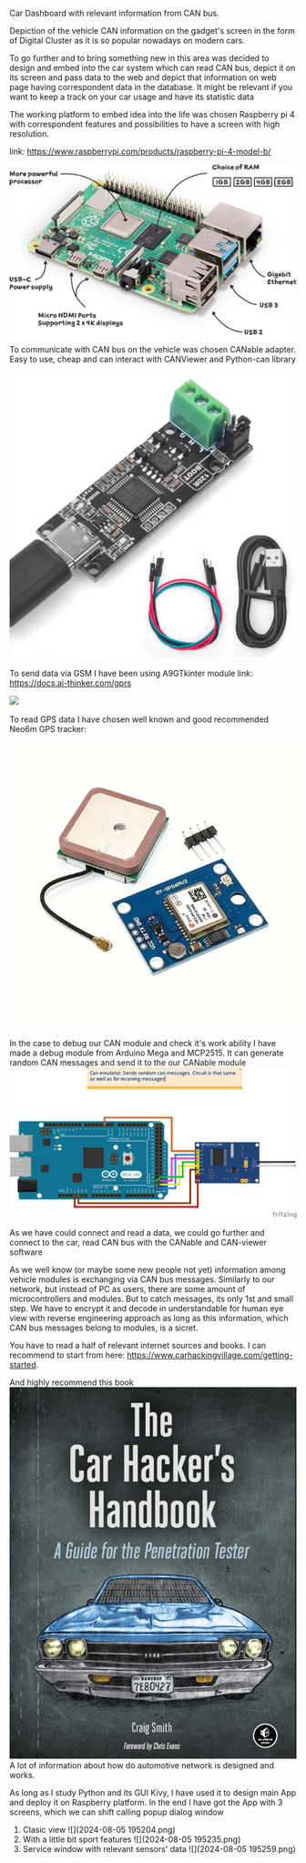 Car Dashboard with relevant information from CAN bus.

Depiction of the vehicle CAN information on the gadget's screen in the form of Digital Cluster as it is so popular nowadays 
on modern cars.

To go further and to bring something new in this area was decided to design and embed into the car system which can 
read CAN bus, depict it on its screen and pass data to the web and depict that information on web page having correspondent 
data in the database.
It might be relevant if you want to keep a track on your car usage and have its statistic data 

The working platform to embed idea into the life was chosen Raspberry pi 4 with correspondent
features and possibilities to have a screen with high resolution.

link: https://www.raspberrypi.com/products/raspberry-pi-4-model-b/

![](rpi4.png)

To communicate with CAN bus on the vehicle was chosen CANable adapter. Easy to use, cheap and can interact with CANViewer
and Python-can library

![](CANable.jpg)

To send data via GSM I have been using A9GTkinter module
link: https://docs.ai-thinker.com/gprs 

![](1.webp)

To read GPS data I have chosen well known and good recommended Neo6m GPS tracker:

![](neo6m.webp)

In the case to debug our CAN module and check it's work ability I have made a debug module from Arduino Mega and MCP2515.
It can generate random CAN messages and send it to the our CANable module
![](ATMega2560+MCP2515.jpg)

As we have could connect and read a data, we could go further and connect to the car, read CAN bus with the CANable and 
CAN-viewer software

As we well know (or maybe some new people not yet) information among vehicle modules is exchanging via CAN bus messages.
Similarly to our network, but instead of PC as users, there are some amount of microcontrollers and modules. But to catch 
messages, its only 1st and small step. We have to encrypt it and decode in understandable for human eye view with reverse 
engineering approach as long as this information, which CAN bus messages belong to modules, is a sicret. 

You have to read a half of relevant internet sources and books. 
I can recommend to start from here: https://www.carhackingvillage.com/getting-started.

And highly recommend this book
![](CANhaking.png)
A lot of information about how do automotive network is designed and works.

As long as I study Python and its GUI Kivy, I have used it to design main App and deploy it on Raspberry platform. 
In the end I have got the App with 3 screens, which we can shift calling popup dialog window
1. Clasic view
![](2024-08-05 195204.png)
2. With a little bit sport features
![](2024-08-05 195235.png)
3. Service window with relevant sensors' data
![](2024-08-05 195259.png)


